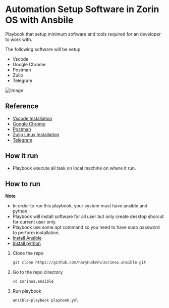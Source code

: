 
# Automation Setup Software in Zorin OS with Ansbile

Playbook that setup minimum software and tools required for an developer to work with.

The following software will be setup

- Vscode
- Google Chrome
- Postman
- Zulip
- Telegram

![Image](https://i.imgur.com/Aa4E14u.png)

## Reference

 - [Vscode Installation](https://code.visualstudio.com/docs/setup/linux)
 - [Google Chrome](https://support.google.com/chrome/a/answer/9025903?hl=en)
 - [Postman](https://www.postman.com/downloads/)
 - [Zulip Linux Installation](https://zulip.com/help/desktop-app-install-guide)
 - [Telegram](https://desktop.telegram.org/)


## How it run

- Playbook execute all task on local machine on where it run.

## How to run

**Note**

- In order to run this playbook, your system must have ansible and python.
- Playbook will install software for all user but only create desktop shorcut for current user only.
- Playbook use some apt command so you need to have sudo password to perform installation.
- [Install Ansible](https://docs.ansible.com/ansible/latest/installation_guide/intro_installation.html)
- [Install python](https://www.python.org/downloads/)

1. Clone the repo

    ```bash
    git clone https://github.com/haryHuds0n/zorinos.ansible.git
    ```

2. Go to the repo directory

    ```bash
    cd zorinos.ansible
    ```

3. Run playbook

    ```bash
    ansible-playbook playbook.yml
    ```